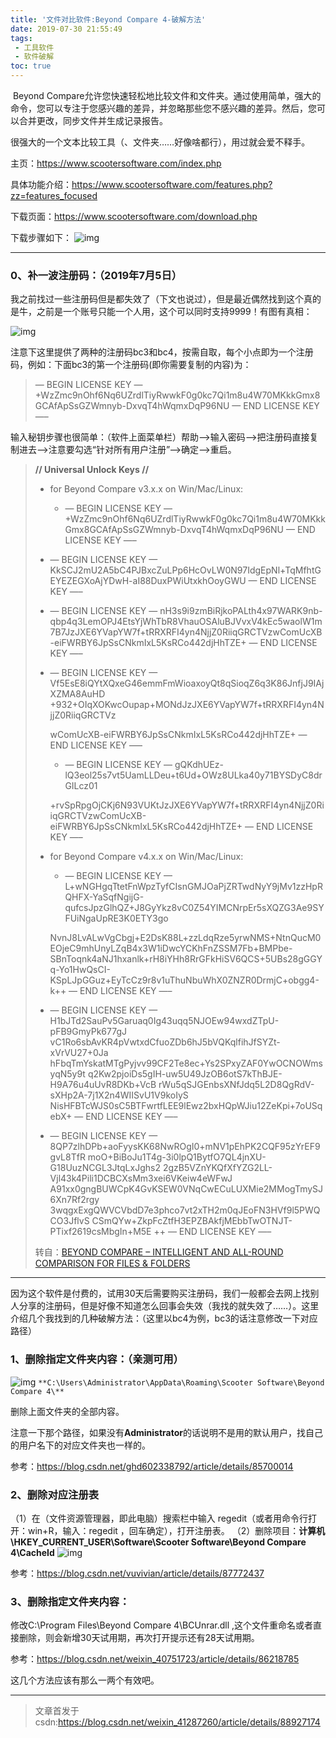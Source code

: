 ```yaml
---
title: '文件对比软件:Beyond Compare 4-破解方法'
date: 2019-07-30 21:55:49
tags:
 - 工具软件
 - 软件破解
toc: true
---
```


​     Beyond Compare允许您快速轻松地比较文件和文件夹。通过使用简单，强大的命令，您可以专注于您感兴趣的差异，并忽略那些您不感兴趣的差异。然后，您可以合并更改，同步文件并生成记录报告。

​    很强大的一个文本比较工具（、文件夹……好像啥都行），用过就会爱不释手。

 <!--more-->
主页：<https://www.scootersoftware.com/index.php>

具体功能介绍：<https://www.scootersoftware.com/features.php?zz=features_focused>

下载页面：<https://www.scootersoftware.com/download.php>

下载步骤如下：
![img](https://img-blog.csdnimg.cn/20190714093549497.png?x-oss-process=image/watermark,type_ZmFuZ3poZW5naGVpdGk,shadow_10,text_aHR0cHM6Ly9ibG9nLmNzZG4ubmV0L3dlaXhpbl80MTI4NzI2MA==,size_16,color_FFFFFF,t_70)

------

### 0、补一波注册码：（2019年7月5日）

我之前找过一些注册码但是都失效了（下文也说过），但是最近偶然找到这个真的是牛，之前是一个账号只能一个人用，这个可以同时支持9999！有图有真相：

![img](https://img-blog.csdnimg.cn/20190705144813385.png?x-oss-process=image/watermark,type_ZmFuZ3poZW5naGVpdGk,shadow_10,text_aHR0cHM6Ly9ibG9nLmNzZG4ubmV0L3dlaXhpbl80MTI4NzI2MA==,size_16,color_FFFFFF,t_70)

注意下这里提供了两种的注册码bc3和bc4，按需自取，每个小点即为一个注册码，例如：下面bc3的第一个注册码(即你需要复制的内容)为：

> — BEGIN LICENSE KEY —
> +WzZmc9nOhf6Nq6UZrdlTiyRwwkF0g0kc7Qi1m8u4W70MKkkGmx8GCAfApSsGZWmnyb-DxvqT4hWqmxDqP96NU
> — END LICENSE KEY —–

输入秘钥步骤也很简单：（软件上面菜单栏）帮助-->输入密码-->把注册码直接复制进去-->注意要勾选“针对所有用户注册”-->确定-->重启。

> **// Universal Unlock Keys //**
>
> - for Beyond Compare v3.x.x on Win/Mac/Linux:
>   - — BEGIN LICENSE KEY —
>  +WzZmc9nOhf6Nq6UZrdlTiyRwwkF0g0kc7Qi1m8u4W70MKkkGmx8GCAfApSsGZWmnyb-DxvqT4hWqmxDqP96NU
>  — END LICENSE KEY —–
>    
> - — BEGIN LICENSE KEY —
>  KkSCJ2mU2A5bC4PJBxcZuLPp6HcOvLW0N97IdgEpNl+TqMfhtGEYEZEGXoAjYDwH-aI88DuxPWiUtxkhOoyGWU
>    — END LICENSE KEY —–
>  
> - — BEGIN LICENSE KEY —
>    nH3s9i9zmBiRjkoPALth4x97WARK9nb-qbp4q3LemOPJ4EtsYjWhTbR8VhauOSAluBJVvxV4kEc5waolW1m7B7JzJXE6YVapYW7f+tRRXRFI4yn4NjjZ0RiiqGRCTVzwComUcXB-eiFWRBY6JpSsCNkmIxL5KsRCo442djHhTZE+
>  — END LICENSE KEY —–
>  
> - — BEGIN LICENSE KEY —
>    Vf5EsE8iQYtXQxeG46emmFmWioaxoyQt8qSioqZ6q3K86JnfjJ9IAjXZMA8AuHD
> +932+OIqXOKwcOupap+MONdJzJXE6YVapYW7f+tRRXRFI4yn4NjjZ0RiiqGRCTVz
>
>    wComUcXB-eiFWRBY6JpSsCNkmIxL5KsRCo442djHhTZE+
>     — END LICENSE KEY —–
>    
>   - — BEGIN LICENSE KEY —
>    gQKdhUEz-lQ3eol25s7vt5UamLLDeu+t6Ud+OWz8ULka40y71BYSDyC8drGILcz01
>   
>    +rvSpRpgOjCKj6N93VUKtJzJXE6YVapYW7f+tRRXRFI4yn4NjjZ0RiiqGRCTVzwComUcXB-eiFWRBY6JpSsCNkmIxL5KsRCo442djHhTZE+
>     — END LICENSE KEY —–
> - for Beyond Compare v4.x.x on Win/Mac/Linux:
>   - — BEGIN LICENSE KEY —
>  L+wNGHgqTtetFnWpzTyfCIsnGMJOaPjZRTwdNyY9jMv1zzHpRQHFX-YaSqfNgijG-qufcsJpzGlhQZ+J8GyYkz8vC0Z54YIMCNrpEr5sXQZG3Ae9SYFUiNgaUpRE3K0ETY3go
>
>    NvnJ8LvALwVgCbgj+E2DsK88L+zzLdqRze5yrwNMS+NtnQucM0EOjeC9mhUnyLZqB4x3W1iDwcYCKhFnZSSM7Fb+BMPbe-SBnToqnk4aNJ1hxanlk+rH8iYHh8RrGFkHiSV6QCS+5UBs28gGGYq-Yo1HwQsCI-KSpLJpGGuz+EyTcCz9r8v1uThuNbuWhX0ZNZR0DrmjC+obgg4-k++
>   — END LICENSE KEY —–
>  
> - — BEGIN LICENSE KEY —
>  H1bJTd2SauPv5Garuaq0Ig43uqq5NJOEw94wxdZTpU-pFB9GmyPk677gJ
>  vC1Ro6sbAvKR4pVwtxdCfuoZDb6hJ5bVQKqlfihJfSYZt-xVrVU27+0Ja
>  hFbqTmYskatMTgPyjvv99CF2Te8ec+Ys2SPxyZAF0YwOCNOWmsyqN5y9t
>  q2Kw2pjoiDs5gIH-uw5U49JzOB6otS7kThBJE-H9A76u4uUvR8DKb+VcB
>    rWu5qSJGEnbsXNfJdq5L2D8QgRdV-sXHp2A-7j1X2n4WIISvU1V9koIyS
>  NisHFBTcWJS0sC5BTFwrtfLEE9lEwz2bxHQpWJiu12ZeKpi+7oUSqebX+
>  — END LICENSE KEY —–
>  
> - — BEGIN LICENSE KEY —
>  8QP7zlhDPb+aoFyysKK68NwROgI0+mNV1pEhPK2CQF95zYrEF9gvL8TfR
>  moO+BiBoJu1T4g-3i0lpQ1BytfO7QL4jnXU-G18UuzNCGL3JtqLxJghs2
>  2gzB5VZnYKQfXfYZG2LL-Vjl43k4Pili1DCBCXsMm3xei6VKeiw4eWFwJ
>  A91xx0gngBUWCpK4GvKSEW0VNqCwECuLUXMie2MMogTmySJ6Xn7Rf2rgy
>    3wqgxExgQWVCVbdD7e3phco7vt2xTH2m0qJEoFN3HVf9l5PWQCO3JflvS
>    CSmQYw+ZkpFcZtfH3EPZBAkfjMEbbTwOTNJT-PTixf2619csMbgIn+M5E
>    ++
>    — END LICENSE KEY —–
>
> 转自：[BEYOND COMPARE – INTELLIGENT AND ALL-ROUND COMPARISON FOR FILES & FOLDERS](https://appnee.com/beyond-compare/)

------

​    因为这个软件是付费的，试用30天后需要购买注册码，我们一般都会去网上找别人分享的注册码，但是好像不知道怎么回事会失效（我找的就失效了……）。这里介绍几个我找到的几种破解方法：（这里以bc4为例，bc3的话注意修改一下对应路径）

### 1、删除指定文件夹内容：（亲测可用）

![img](https://img-blog.csdnimg.cn/20190507141919664.png)
`**C:\Users\Administrator\AppData\Roaming\Scooter Software\Beyond Compare 4\**`

删除上面文件夹的全部内容。

注意一下那个路径，如果没有**Administrator**的话说明不是用的默认用户，找自己的用户名下的对应文件夹也一样的。

参考：<https://blog.csdn.net/ghd602338792/article/details/85700014>


### 2、删除对应注册表

（1）在（文件资源管理器，即此电脑）搜索栏中输入 regedit（或者用命令行打开：win+R，输入：regedit ，回车确定），打开注册表。
（2）删除项目：**计算机\HKEY_CURRENT_USER\Software\Scooter Software\Beyond Compare 4\CacheId**
![img](https://img-blog.csdnimg.cn/20190507144110248.png)

参考：<https://blog.csdn.net/vuvivian/article/details/87772437>


### 3、删除指定文件夹内容：

修改C:\Program Files\Beyond Compare 4\BCUnrar.dll ,这个文件重命名或者直接删除，则会新增30天试用期，再次打开提示还有28天试用期。

参考：<https://blog.csdn.net/weixin_40751723/article/details/86218785>

这几个方法应该有那么一两个有效吧。

---

>文章首发于csdn:https://blog.csdn.net/weixin_41287260/article/details/88927174